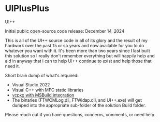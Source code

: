 # UIPlusPlus
 UI++

Initial public open-source code release: December 14, 2024

This is all of the UI++ source code in all of its glory and the result of my hardwork over the past 15 or so years and now available for you to do whatever you want with it. It's been more than two years since I last built this solution so I really don't remember everything but will happily help and aid in anyway that I can to help UI++ continue to exist and help those that need it.

Short brain dump of what's required:
- Visual Studio 2022
- Visual C++ with MFC static libraries
- [vcpkg with MSBuild integration](https://learn.microsoft.com/en-us/vcpkg/get_started/get-started-msbuild?pivots=shell-powershell#1---set-up-vcpkg)
- The binaries (FTWCMLog.dll, FTWldap.dll, and UI++.exe) will get dumped into the appropriate sub-folder of the solution Build folder.

Please reach out if you have questions, concerns, comments, or need help.

